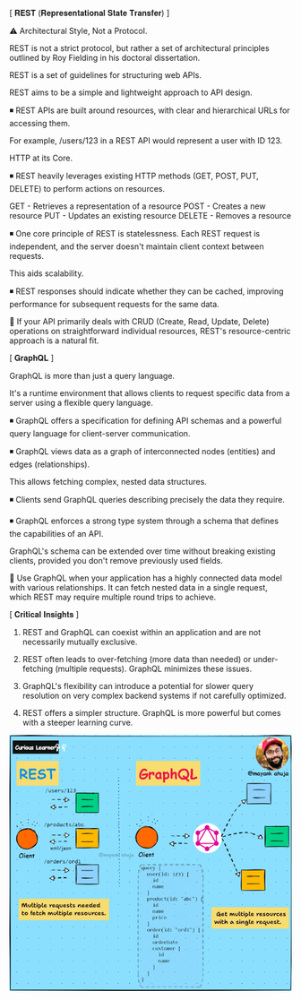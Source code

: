 [ 𝐑𝐄𝐒𝐓 (𝐑𝐞𝐩𝐫𝐞𝐬𝐞𝐧𝐭𝐚𝐭𝐢𝐨𝐧𝐚𝐥 𝐒𝐭𝐚𝐭𝐞 𝐓𝐫𝐚𝐧𝐬𝐟𝐞𝐫) ]

⚠ Architectural Style, Not a Protocol.

REST is not a strict protocol, but rather a set of architectural principles outlined by Roy Fielding in his doctoral dissertation.

REST is a set of guidelines for structuring web APIs.

REST aims to be a simple and lightweight approach to API design.

◾ REST APIs are built around resources, with clear and hierarchical URLs for accessing them.

For example, /users/123 in a REST API would represent a user with ID 123.

HTTP at its Core.

◾ REST heavily leverages existing HTTP methods (GET, POST, PUT, DELETE) to perform actions on resources.

GET - Retrieves a representation of a resource
POST - Creates a new resource
PUT - Updates an existing resource
DELETE - Removes a resource

◾ One core principle of REST is statelessness. Each REST request is independent, and the server doesn't maintain client context between requests.

This aids scalability.

◾ REST responses should indicate whether they can be cached, improving performance for subsequent requests for the same data.

📌 If your API primarily deals with CRUD (Create, Read, Update, Delete) operations on straightforward individual resources, REST's resource-centric approach is a natural fit.


[ 𝐆𝐫𝐚𝐩𝐡𝐐𝐋 ]

GraphQL is more than just a query language.

It's a runtime environment that allows clients to request specific data from a server using a flexible query language.

◾ GraphQL offers a specification for defining API schemas and a powerful query language for client-server communication.

◾ GraphQL views data as a graph of interconnected nodes (entities) and edges (relationships).

This allows fetching complex, nested data structures.

◾ Clients send GraphQL queries describing precisely the data they require.

◾ GraphQL enforces a strong type system through a schema that defines the capabilities of an API.

GraphQL's schema can be extended over time without breaking existing clients, provided you don't remove previously used fields.

📌 Use GraphQL when your application has a highly connected data model with various relationships. It can fetch nested data in a single request, which REST may require multiple round trips to achieve.

[ 𝐂𝐫𝐢𝐭𝐢𝐜𝐚𝐥 𝐈𝐧𝐬𝐢𝐠𝐡𝐭𝐬 ]

1. REST and GraphQL can coexist within an application and are not necessarily mutually exclusive.

2. REST often leads to over-fetching (more data than needed) or under-fetching (multiple requests). GraphQL minimizes these issues.

3. GraphQL's flexibility can introduce a potential for slower query resolution on very complex backend systems if not carefully optimized.

4. REST offers a simpler structure. GraphQL is more powerful but comes with a steeper learning curve.

![image](https://github.com/r-shreesha/Interview-Prep/blob/main/Design_Diagrams/Rest%20vs%20GraphQL.gif)
